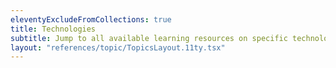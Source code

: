 ```yaml
---
eleventyExcludeFromCollections: true
title: Technologies
subtitle: Jump to all available learning resources on specific technologies, such as libraries, languages, and frameworks.
layout: "references/topic/TopicsLayout.11ty.tsx"
---
```

